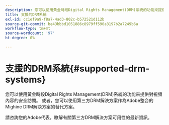 ```yaml
---
description: 您可以使用黃金時段Digital Rights Management(DRM)系統的功能來提供對視頻內容的安全訪問。 或者，您可以使用第三方DRM解決方案作為Adobe整合的Mighine DRM解決方案的替代方案。
title: 支援的DRM系統
exl-id: cc1ef9a9-f8a7-4ad3-802c-b572521d112b
source-git-commit: be43bbbd1051886c8979ff590a3197b2a7249b6a
workflow-type: tm+mt
source-wordcount: '97'
ht-degree: 0%

---
```


# 支援的DRM系統{#supported-drm-systems}

您可以使用黃金時段Digital Rights Management(DRM)系統的功能來提供對視頻內容的安全訪問。 或者，您可以使用第三方DRM解決方案作為Adobe整合的Mighine DRM解決方案的替代方案。

請咨詢您的Adobe代表，瞭解有關第三方DRM解決方案可用性的最新資訊。
